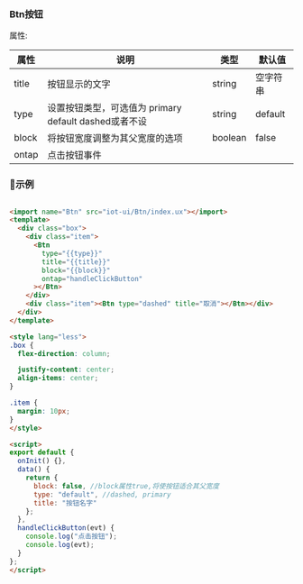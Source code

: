 ### Btn按钮

属性:

| 属性  | 说明   |  类型 | 默认值  |
| -----| ---- | ---- | ---- |
| title | 按钮显示的文字 | string | 空字符串 |
| type | 设置按钮类型，可选值为 primary default dashed或者不设| string | default |
| block | 将按钮宽度调整为其父宽度的选项 | boolean | false |
|  ontap | 点击按钮事件 | | |


### 示例
``` html 

<import name="Btn" src="iot-ui/Btn/index.ux"></import>
<template>
  <div class="box">
    <div class="item">
      <Btn
        type="{{type}}"
        title="{{title}}"
        block="{{block}}"
        ontap="handleClickButton"
      ></Btn>
    </div>
    <div class="item"><Btn type="dashed" title="取消"></Btn></div>
  </div>
</template>

<style lang="less">
.box {
  flex-direction: column;

  justify-content: center;
  align-items: center;
}

.item {
  margin: 10px;
}
</style>

<script>
export default {
  onInit() {},
  data() {
    return {
      block: false, //block属性true,将使按钮适合其父宽度
      type: "default", //dashed, primary
      title: "按钮名字"
    };
  },
  handleClickButton(evt) {
    console.log("点击按钮");
    console.log(evt);
  }
};
</script>


```